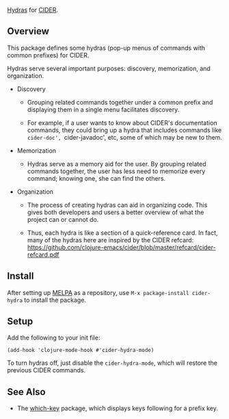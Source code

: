 [Hydras](https://github.com/abo-abo/hydra) for [CIDER](https://github.com/clojure-emacs/cider).

## Overview

This package defines some hydras (pop-up menus of commands with common
prefixes) for CIDER.

Hydras serve several important purposes: discovery, memorization, and
organization.

- Discovery

  - Grouping related commands together under a common prefix and
    displaying them in a single menu facilitates discovery.

  - For example, if a user wants to know about CIDER's documentation
    commands, they could bring up a hydra that includes commands like
    `cider-doc', `cider-javadoc', etc, some of which may be new to them.

- Memorization

  - Hydras serve as a memory aid for the user.  By grouping related
    commands together, the user has less need to memorize every command;
    knowing one, she can find the others.

- Organization

  - The process of creating hydras can aid in organizing code.  This
    gives both developers and users a better overview of what the
    project can or cannot do.

  - Thus, each hydra is like a section of a quick-reference card.  In
    fact, many of the hydras here are inspired by the CIDER refcard:
    https://github.com/clojure-emacs/cider/blob/master/refcard/cider-refcard.pdf

## Install

After setting up [MELPA](http://melpa.org/) as a repository, use `M-x package-install cider-hydra` to install the package.

## Setup

Add the following to your init file:

```emacs-lisp
(add-hook 'clojure-mode-hook #'cider-hydra-mode)
```

To turn hydras off, just disable the `cider-hydra-mode`, which will restore the previous CIDER commands.

## See Also

- The [which-key](https://github.com/justbur/emacs-which-key) package, which
  displays keys following for a prefix key.
